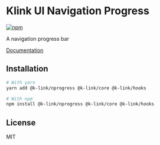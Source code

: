 # Klink UI Navigation Progress

[![npm](https://img.shields.io/npm/dm/@k-link/nprogress)](https://www.npmjs.com/package/@k-link/nprogress)

A navigation progress bar

[Documentation](https://k-link.dev/)

## Installation

```bash
# With yarn
yarn add @k-link/nprogress @k-link/core @k-link/hooks

# With npm
npm install @k-link/nprogress @k-link/core @k-link/hooks
```

## License

MIT
